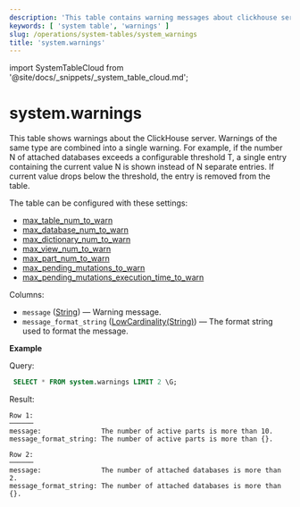 ```yaml
---
description: 'This table contains warning messages about clickhouse server.'
keywords: [ 'system table', 'warnings' ]
slug: /operations/system-tables/system_warnings
title: 'system.warnings'
---
```


import SystemTableCloud from '@site/docs/_snippets/_system_table_cloud.md';

# system.warnings

<SystemTableCloud/>

This table shows warnings about the ClickHouse server.
Warnings of the same type are combined into a single warning.
For example, if the number N of attached databases exceeds a configurable threshold T, a single entry containing the current value N is shown instead of N separate entries.
If current value drops below the threshold, the entry is removed from the table.

The table can be configured with these settings:

- [max_table_num_to_warn](../server-configuration-parameters/settings.md#max_table_num_to_warn)
- [max_database_num_to_warn](../server-configuration-parameters/settings.md#max_database_num_to_warn)
- [max_dictionary_num_to_warn](../server-configuration-parameters/settings.md#max_dictionary_num_to_warn)
- [max_view_num_to_warn](../server-configuration-parameters/settings.md#max_view_num_to_warn)
- [max_part_num_to_warn](../server-configuration-parameters/settings.md#max_part_num_to_warn)
- [max_pending_mutations_to_warn](../server-configuration-parameters/settings.md#max_pending_mutations_to_warn)
- [max_pending_mutations_execution_time_to_warn](../server-configuration-parameters/settings.md#max_pending_mutations_execution_time_to_warn)

Columns:

- `message` ([String](../../sql-reference/data-types/string.md)) — Warning message.
- `message_format_string` ([LowCardinality(String)](../../sql-reference/data-types/string.md)) — The format string used to format the message.

**Example**

Query:

```sql
 SELECT * FROM system.warnings LIMIT 2 \G;
```

Result:

```text
Row 1:
──────
message:               The number of active parts is more than 10.
message_format_string: The number of active parts is more than {}.

Row 2:
──────
message:               The number of attached databases is more than 2.
message_format_string: The number of attached databases is more than {}.
```
